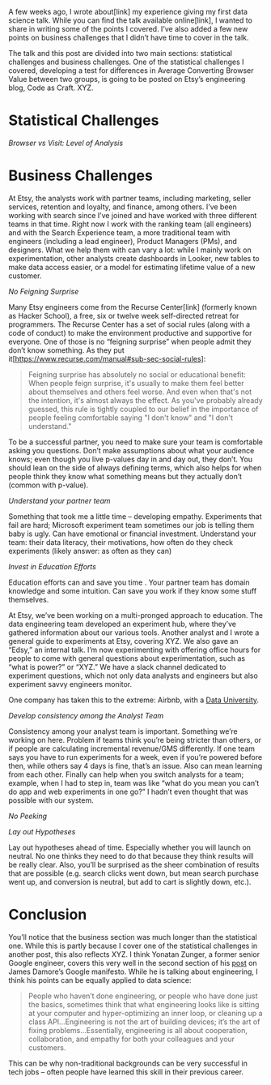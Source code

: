 A few weeks ago, I wrote about[link] my experience giving my first data science talk. While you can find the talk available online[link], I wanted to share in writing some of the points I covered. I’ve also added a few new points on business challenges that I didn’t have time to cover in the talk. 

The talk and this post are divided into two main sections: statistical challenges and business challenges. One of the statistical challenges I covered, developing a test for differences in Average Converting Browser Value between two groups, is going to be posted on Etsy’s engineering blog, Code as Craft. XYZ. 

Statistical Challenges
======

*Browser vs Visit: Level of Analysis*

Business Challenges
======

At Etsy, the analysts work with partner teams, including marketing, seller services, retention and loyalty, and finance, among others. I’ve been working with search since I’ve joined and have worked with three different teams in that time. Right now I work with the ranking team (all engineers) and with the Search Experience team, a more traditional team with engineers (including a lead engineer), Product Managers (PMs), and designers. What we help them with can vary a lot: while I mainly work on experimentation, other analysts create dashboards in Looker, new tables to make data access easier, or a model for estimating lifetime value of a new customer.

*No Feigning Surprise*

Many Etsy engineers come from the Recurse Center[link] (formerly known as Hacker School), a free, six or twelve week self-directed retreat for programmers. The Recurse Center has a set of social rules (along with a code of conduct) to make the environment productive and supportive for everyone. One of those is no “feigning surprise” when people admit they don’t know something. As they put it[https://www.recurse.com/manual#sub-sec-social-rules]: 

> Feigning surprise has absolutely no social or educational benefit: When people feign surprise, it's usually to make them feel better about themselves and others feel worse. And even when that's not the intention, it's almost always the effect. As you've probably already guessed, this rule is tightly coupled to our belief in the importance of people feeling comfortable saying "I don't know" and "I don't understand."
 
To be a successful partner, you need to make sure your team is comfortable asking you questions. Don’t make assumptions about what your audience knows; even though you live p-values day in and day out, they don’t. You should lean on the side of always defining terms, which also helps for when people think they know what something means but they actually don’t (common with p-value). 

*Understand your partner team*

Something that took me a little time – developing empathy. Experiments that fail are hard; Microsoft experiment team sometimes our job is telling them baby is ugly. Can have emotional or financial investment. 
Understand your team: their data literacy, their motivations, how often do they check experiments (likely answer: as often as they can) 

*Invest in Education Efforts*

Education efforts can and save you time . Your partner team has domain knowledge and some intuition. Can save you work if they know some stuff themselves.

At Etsy, we’ve been working on a multi-pronged approach to education. The data engineering team developed an experiment hub, where they’ve gathered information about our various tools. Another analyst and I wrote a general guide to experiments at Etsy, covering XYZ. We also gave an “Edsy,” an internal talk. I’m now experimenting with offering office hours for people to come with general questions about experimentation, such as “what is power?” or “XYZ.” We have a slack channel dedicated to experiment questions, which not only data analysts and engineers but also experiment savvy engineers monitor.  

 One company has taken this to the extreme: Airbnb, with a [Data University](https://medium.com/airbnb-engineering/how-airbnb-democratizes-data-science-with-data-university-3eccc71e073a).  

*Develop consistency among the Analyst Team*

Consistency among your analyst team is important. Something we’re working on here. Problem if teams think you’re being stricter than others, or if people are calculating incremental revenue/GMS differently. If one team says you have to run experiments for a week, even if you’re powered before then, while others say 4 days is fine, that’s an issue. Also can mean learning from each other. Finally can help when you switch analysts for a team; example, when I had to step in, team was like “what do you mean you can’t do app and web experiments in one go?” I hadn’t even thought that was possible with our system. 

*No Peeking*

*Lay out Hypotheses*

Lay out hypotheses ahead of time. Especially whether you will launch on neutral. No one thinks they need to do that because they think results will be really clear. Also, you’ll be surprised as the sheer combination of results that are possible (e.g. search clicks went down, but mean search purchase went up, and conversion is neutral, but add to cart is slightly down, etc.). 

Conclusion
======

You’ll notice that the business section was much longer than the statistical one. While this is partly because I cover one of the statistical challenges in another post, this also reflects XYZ. I think Yonatan Zunger, a former senior Google engineer, covers this very well in the second section of his [post]( https://medium.com/@yonatanzunger/so-about-this-googlers-manifesto-1e3773ed1788) on James Damore’s Google manifesto. While he is talking about engineering, I think his points can be equally applied to data science: 
  
> People who haven’t done engineering, or people who have done just the basics, sometimes think that what engineering looks like is sitting at your computer and hyper-optimizing an inner loop, or cleaning up a class API…Engineering is not the art of building devices; it’s the art of fixing problems…Essentially, engineering is all about cooperation, collaboration, and empathy for both your colleagues and your customers.

This can be why non-traditional backgrounds can be very successful in tech jobs – often people have learned this skill in their previous career. 

